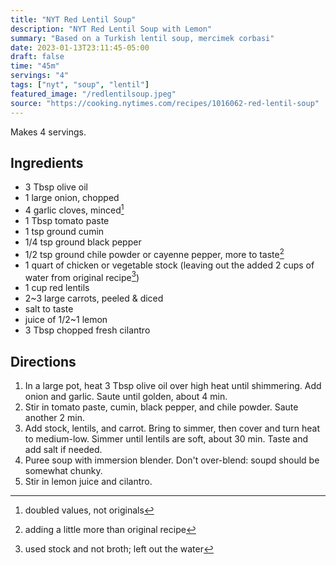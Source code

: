 ```yaml
---
title: "NYT Red Lentil Soup"
description: "NYT Red Lentil Soup with Lemon"
summary: "Based on a Turkish lentil soup, mercimek corbasi"
date: 2023-01-13T23:11:45-05:00
draft: false
time: "45m"
servings: "4"
tags: ["nyt", "soup", "lentil"]
featured_image: "/redlentilsoup.jpeg"
source: "https://cooking.nytimes.com/recipes/1016062-red-lentil-soup"
---
```


Makes 4 servings.

## Ingredients

- 3 Tbsp olive oil
- 1 large onion, chopped
- 4 garlic cloves, minced[^1]
- 1 Tbsp tomato paste
- 1 tsp ground cumin
- 1/4 tsp ground black pepper
- 1/2 tsp ground chile powder or cayenne pepper, more to taste[^2]
- 1 quart of chicken or vegetable stock (leaving out the added 2 cups of water from original recipe[^3])
- 1 cup red lentils
- 2~3 large carrots, peeled & diced
- salt to taste
- juice of 1/2~1 lemon
- 3 Tbsp chopped fresh cilantro

## Directions

1. In a large pot, heat 3 Tbsp olive oil over high heat until shimmering. Add onion and garlic. Saute until golden, about 4 min.
2. Stir in tomato paste, cumin,  black pepper, and chile powder. Saute another 2 min.
3. Add stock, lentils, and carrot. Bring to simmer, then cover and turn heat to medium-low. Simmer until lentils are soft, about 30 min. Taste and add salt if needed.
4. Puree soup with immersion blender. Don't over-blend: soupd should be somewhat chunky.
5. Stir in lemon juice and cilantro.

[^1]: doubled values, not originals
[^2]: adding a little more than original recipe
[^3]: used stock and not broth; left out the water